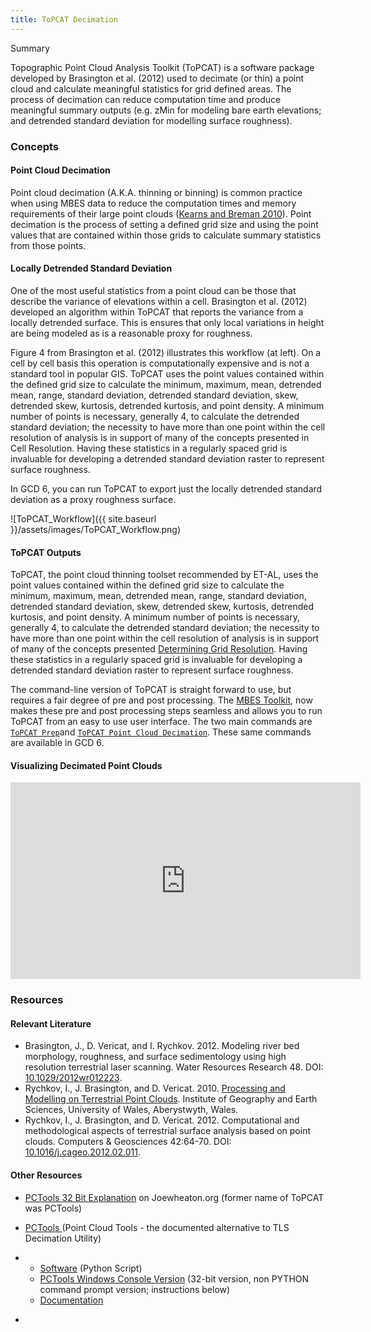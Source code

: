 ```yaml
---
title: ToPCAT Decimation
---
```


Summary

Topographic Point Cloud Analysis Toolkit (ToPCAT) is a software package developed by Brasington et al. (2012) used to decimate (or thin) a point cloud and calculate meaningful statistics for grid defined areas. The process of decimation can reduce computation time and produce meaningful summary outputs (e.g. zMin for modeling bare earth elevations; and detrended standard deviation for modelling surface roughness). 

### Concepts

#### Point Cloud Decimation 

Point cloud decimation (A.K.A. thinning or binning) is common practice when using MBES data to reduce the computation times and memory requirements of their large point clouds ([Kearns and Breman 2010](http://sites.google.com/a/joewheaton.org/mbs-gcd/z--old-crap/data-processing/quantifying-uncertainty/using-topcat-topcat-based-utilities#_ENREF_10)). Point decimation is the process of setting a defined grid size and using the point values that are contained within those grids to calculate summary statistics from those points. 

#### Locally Detrended Standard Deviation

One of the most useful statistics from a point cloud can be those that describe the variance of elevations within a cell. Brasington et al. (2012) developed an algorithm within ToPCAT that reports the variance from a locally detrended surface. This is ensures that only local variations in height are being modeled as is a reasonable proxy for roughness. 

Figure 4 from Brasington et al. (2012) illustrates this workflow (at left). On a cell by cell basis this operation is computationally expensive and is not a standard tool in popular GIS. ToPCAT uses the point values contained within the defined grid size to calculate the minimum, maximum, mean, detrended mean, range, standard deviation, detrended standard deviation, skew, detrended skew, kurtosis, detrended kurtosis, and point density. A minimum number of points is necessary, generally 4, to calculate the detrended standard deviation; the necessity to have more than one point within the cell resolution of analysis is in support of many of the concepts presented in Cell Resolution. Having these statistics in a regularly spaced grid is invaluable for developing a detrended standard deviation raster to represent surface roughness.

In GCD 6, you can run ToPCAT to export just the locally detrended standard deviation as a proxy roughness surface.

![ToPCAT_Workflow]({{ site.baseurl }}/assets/images/ToPCAT_Workflow.png)

#### ToPCAT Outputs

 ToPCAT, the point cloud thinning toolset recommended by ET-AL, uses the point values contained within the defined grid size to calculate the minimum, maximum, mean, detrended mean, range, standard deviation, detrended standard deviation, skew, detrended skew, kurtosis, detrended kurtosis, and point density. A minimum number of points is necessary, generally 4, to calculate the detrended standard deviation; the necessity to have more than one point within the cell resolution of analysis is in support of many of the concepts presented [Determining Grid Resolution](http://sites.google.com/a/joewheaton.org/mbs-gcd/z--old-crap/data-processing/determining-grid-resolution). Having these statistics in a regularly spaced grid is invaluable for developing a detrended standard deviation raster to represent surface roughness.

The command-line version of ToPCAT is straight forward to use, but requires a fair degree of pre and post processing. The [MBES Toolkit](http://sites.google.com/a/joewheaton.org/mbs-gcd/mbes-toolkit-download), now makes these pre and post processing steps seamless and allows you to run ToPCAT from an easy to use user interface. The two main commands are [`ToPCAT Prep`](http://sites.google.com/a/joewheaton.org/mbs-gcd/background/mbes-tools-command-reference/data-preparation/topcat-prep)and [`ToPCAT Point Cloud Decimation`](http://sites.google.com/a/joewheaton.org/mbs-gcd/background/mbes-tools-command-reference/data-preparation/topcat-point-cloud-decimation). These same commands are available in GCD 6.

#### Visualizing Decimated Point Clouds

<iframe width="560" height="315" src="https://www.youtube.com/embed/yxz3NzRwDpA" frameborder="0" gesture="media" allow="encrypted-media" allowfullscreen></iframe>

### Resources

#### Relevant Literature

- Brasington, J., D. Vericat, and I. Rychkov. 2012. Modeling river bed morphology, roughness, and surface sedimentology using high resolution terrestrial laser scanning. Water Resources Research 48. DOI: [10.1029/2012wr012223](http://dx.doi.org/10.0.4.5/2012wr012223).
- Rychkov, I., J. Brasington, and D. Vericat. 2010. [Processing and Modelling on Terrestrial Point Clouds](http://code.google.com/p/point-cloud-tools/downloads/detail?name=1.5.pdf&can=2&q=). Institute of Geography and Earth Sciences, University of Wales, Aberystwyth, Wales.
- Rychkov, I., J. Brasington, and D. Vericat. 2012. Computational and methodological aspects of terrestrial surface analysis based on point clouds. Computers & Geosciences 42:64-70. DOI: [10.1016/j.cageo.2012.02.011](http://dx.doi.org/10.0.3.248/j.cageo.2012.02.011).

#### Other Resources

- [PCTools 32 Bit Explanation](http://www.joewheaton.org/Home/research/unlisted-software/point-cloud-tools) on Joewheaton.org (former name of ToPCAT was PCTools)

- [PCTools ](http://code.google.com/p/point-cloud-tools/)(Point Cloud Tools - the documented alternative to TLS Decimation Utility)

- - [Software](http://code.google.com/p/point-cloud-tools/) (Python Script)
  - [PCTools Windows Console Version](http://www.google.com/url?q=http%3A%2F%2Fwww.gis.usu.edu%2F%257Ejwheaton%2Fet_al%2FWorkshops%2FGCD_IdahoPower%2FPcTools_0.1.2_x32.zip&sa=D&sntz=1&usg=AFrqEzdcM8EKFRdmahx17uA-1Au2wIu40g) (32-bit version, non PYTHON command prompt version; instructions below)
  - [Documentation](http://code.google.com/p/point-cloud-tools/downloads/detail?name=1.5.pdf&can=2&q=)

- ​